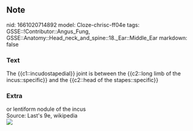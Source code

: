 ## Note
nid: 1661020714892
model: Cloze-chrisc-ff04e
tags: GSSE::!Contributor::Angus_Fung, GSSE::Anatomy::Head_neck_and_spine::18._Ear::Middle_Ear
markdown: false

### Text
The {{c1::incudostapedial}} joint is between the {{c2::long limb of the incus::specific}} and the {{c2::head of the stapes::specific}}

### Extra
<div>
  or lentiform nodule of the incus
</div>
<div>
  Source: Last's 9e, wikipedia
</div>
<div><img src=
"paste-95b7d86df5c476f6f8d50545a682d1ec25f02adb.jpg"></div>
